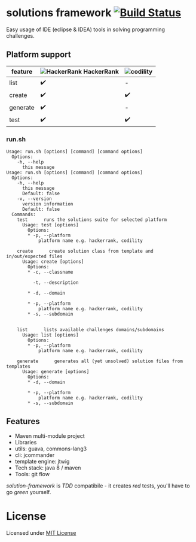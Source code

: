 # solutions framework [![Build Status](https://travis-ci.org/amarcinkowski/solutions-framework.svg?branch=master)](https://travis-ci.org/amarcinkowski/solutions-framework)

Easy usage of IDE (eclipse & IDEA) tools in solving programming challenges.

## Platform support

| feature | ![HackerRank](https://amarcinkowski.github.io/imgs/solutions-framework/hackerrank.png) HackerRank | ![codility](https://amarcinkowski.github.io/imgs/solutions-framework/codility.png) |
|---|---|---|
| list | :heavy_check_mark: | - |
| create | :heavy_check_mark: | :heavy_check_mark: |
| generate | :heavy_check_mark: | - |
| test | :heavy_check_mark: | :heavy_check_mark: |

### run.sh

```
Usage: run.sh [options] [command] [command options]
  Options:
    -h, --help
      this message
Usage: run.sh [options] [command] [command options]
  Options:
    -h, --help
      this message
      Default: false
    -v, --version
      version information
      Default: false
  Commands:
    test      runs the solutions suite for selected platform
      Usage: test [options]
        Options:
        * -p, --platform
            platform name e.g. hackerrank, codility

    create      create solution class from template and in/out/expected files
      Usage: create [options]
        Options:
        * -c, --classname

          -t, --description

        * -d, --domain

        * -p, --platform
            platform name e.g. hackerrank, codility
        * -s, --subdomain


    list      lists available challenges domains/subdomains
      Usage: list [options]
        Options:
        * -p, --platform
            platform name e.g. hackerrank, codility

    generate      generates all (yet unsolved) solution files from templates
      Usage: generate [options]
        Options:
        * -d, --domain

        * -p, --platform
            platform name e.g. hackerrank, codility
        * -s, --subdomain
```
## Features

- Maven multi-module project
- Libraries
 - utils:           guava, commons-lang3
 - cli:             jcommander
 - template engine: jtwig
- Tech stack: java 8 / maven
- Tools: git flow

*solution-framework* is *TDD* compatibile - it creates *red* tests, you'll have to go *green* yourself.

# License

Licensed under [MIT License](https://opensource.org/licenses/MIT)
